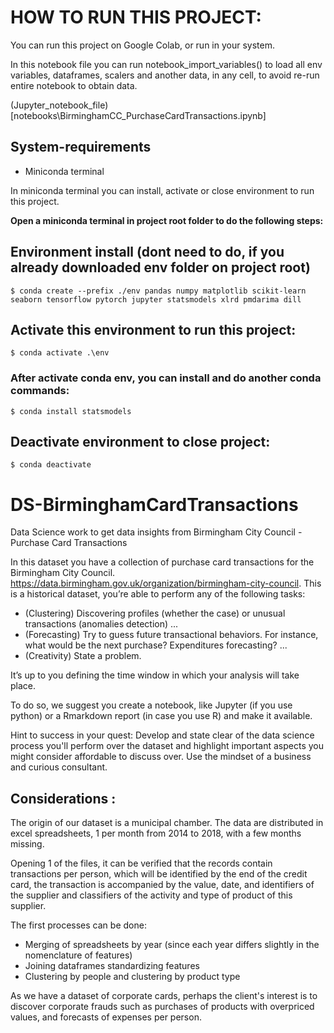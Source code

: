 # HOW TO RUN THIS PROJECT:
You can run this project on Google Colab, or run in your system.

In this notebook file you can run notebook_import_variables() to load all env variables, dataframes, scalers and another data, in any cell, to avoid re-run entire notebook to obtain data.

(Jupyter_notebook_file)[notebooks\BirminghamCC_PurchaseCardTransactions.ipynb]

## System-requirements
 - Miniconda terminal

In miniconda terminal you can install, activate or close environment to run this project.

**Open a miniconda terminal in project root folder to do the following steps:**

## Environment install (dont need to do, if you already downloaded env folder on project root)
    $ conda create --prefix ./env pandas numpy matplotlib scikit-learn seaborn tensorflow pytorch jupyter statsmodels xlrd pmdarima dill

## Activate this environment to run this project:
    $ conda activate .\env

### After activate conda env, you can install and do another conda commands:
    $ conda install statsmodels

## Deactivate environment to close project:
    $ conda deactivate

# DS-BirminghamCardTransactions
Data Science work to get data insights from Birmingham City Council - Purchase Card Transactions

In this dataset you have a collection of purchase card transactions for the Birmingham City Council. https://data.birmingham.gov.uk/organization/birmingham-city-council. This is a historical dataset, you’re able to perform any of the following tasks:

- (Clustering) Discovering profiles (whether the case) or unusual transactions (anomalies detection) ...
- (Forecasting) Try to guess future transactional behaviors. For instance, what would be the next purchase? Expenditures forecasting? ...
- (Creativity) State a problem.

It’s up to you defining the time window in which your analysis will take place.

To do so, we suggest you create a notebook, like Jupyter (if you use python) or a Rmarkdown report (in case you use R) and make it available.
 
Hint to success in your quest: Develop and state clear of the data science process you'll perform over the dataset and highlight important aspects you might consider affordable to discuss over. Use the mindset of a business and curious consultant.

## Considerations : 
The origin of our dataset is a municipal chamber.
The data are distributed in excel spreadsheets, 1 per month from 2014 to 2018, with a few months missing.  

Opening 1 of the files, it can be verified that the records contain transactions per person, which will be identified by the end of the credit card, the transaction is accompanied by the value, date, and identifiers of the supplier and classifiers of the activity and type of product of this supplier.

The first processes can be done:

- Merging of spreadsheets by year (since each year differs slightly in the nomenclature of features)
- Joining dataframes standardizing features
- Clustering by people and clustering by product type

As we have a dataset of corporate cards, perhaps the client's interest is to discover corporate frauds such as purchases of products with overpriced values, and forecasts of expenses per person.

